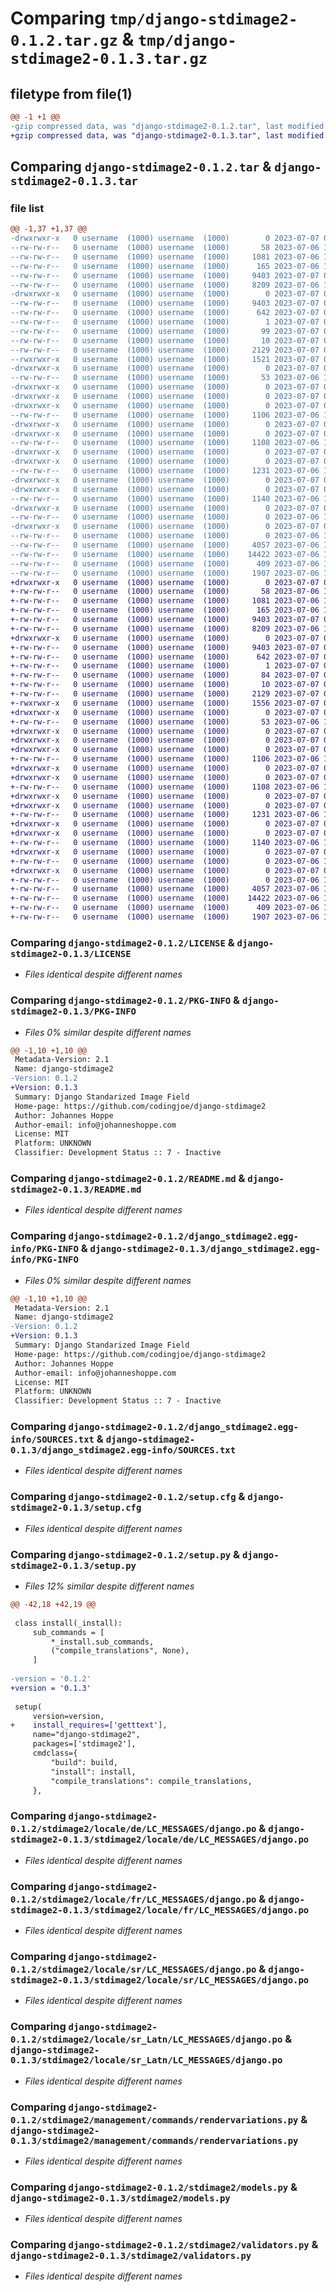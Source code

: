 # Comparing `tmp/django-stdimage2-0.1.2.tar.gz` & `tmp/django-stdimage2-0.1.3.tar.gz`

## filetype from file(1)

```diff
@@ -1 +1 @@
-gzip compressed data, was "django-stdimage2-0.1.2.tar", last modified: Fri Jul  7 05:26:42 2023, max compression
+gzip compressed data, was "django-stdimage2-0.1.3.tar", last modified: Fri Jul  7 06:10:11 2023, max compression
```

## Comparing `django-stdimage2-0.1.2.tar` & `django-stdimage2-0.1.3.tar`

### file list

```diff
@@ -1,37 +1,37 @@
-drwxrwxr-x   0 username  (1000) username  (1000)        0 2023-07-07 05:26:42.298871 django-stdimage2-0.1.2/
--rw-rw-r--   0 username  (1000) username  (1000)       58 2023-07-06 11:49:43.000000 django-stdimage2-0.1.2/FUNDING.yml
--rw-rw-r--   0 username  (1000) username  (1000)     1081 2023-07-06 11:49:43.000000 django-stdimage2-0.1.2/LICENSE
--rw-rw-r--   0 username  (1000) username  (1000)      165 2023-07-06 12:34:18.000000 django-stdimage2-0.1.2/MANIFEST.in
--rw-rw-r--   0 username  (1000) username  (1000)     9403 2023-07-07 05:26:42.298871 django-stdimage2-0.1.2/PKG-INFO
--rw-rw-r--   0 username  (1000) username  (1000)     8209 2023-07-06 12:20:56.000000 django-stdimage2-0.1.2/README.md
-drwxrwxr-x   0 username  (1000) username  (1000)        0 2023-07-07 05:26:42.298871 django-stdimage2-0.1.2/django_stdimage2.egg-info/
--rw-rw-r--   0 username  (1000) username  (1000)     9403 2023-07-07 05:26:42.000000 django-stdimage2-0.1.2/django_stdimage2.egg-info/PKG-INFO
--rw-rw-r--   0 username  (1000) username  (1000)      642 2023-07-07 05:26:42.000000 django-stdimage2-0.1.2/django_stdimage2.egg-info/SOURCES.txt
--rw-rw-r--   0 username  (1000) username  (1000)        1 2023-07-07 05:26:42.000000 django-stdimage2-0.1.2/django_stdimage2.egg-info/dependency_links.txt
--rw-rw-r--   0 username  (1000) username  (1000)       99 2023-07-07 05:26:42.000000 django-stdimage2-0.1.2/django_stdimage2.egg-info/requires.txt
--rw-rw-r--   0 username  (1000) username  (1000)       10 2023-07-07 05:26:42.000000 django-stdimage2-0.1.2/django_stdimage2.egg-info/top_level.txt
--rw-rw-r--   0 username  (1000) username  (1000)     2129 2023-07-07 05:26:42.298871 django-stdimage2-0.1.2/setup.cfg
--rwxrwxr-x   0 username  (1000) username  (1000)     1521 2023-07-07 05:26:39.000000 django-stdimage2-0.1.2/setup.py
-drwxrwxr-x   0 username  (1000) username  (1000)        0 2023-07-07 05:26:42.298871 django-stdimage2-0.1.2/stdimage2/
--rw-rw-r--   0 username  (1000) username  (1000)       53 2023-07-06 12:34:16.000000 django-stdimage2-0.1.2/stdimage2/__init__.py
-drwxrwxr-x   0 username  (1000) username  (1000)        0 2023-07-07 05:26:42.298871 django-stdimage2-0.1.2/stdimage2/locale/
-drwxrwxr-x   0 username  (1000) username  (1000)        0 2023-07-07 05:26:42.298871 django-stdimage2-0.1.2/stdimage2/locale/de/
-drwxrwxr-x   0 username  (1000) username  (1000)        0 2023-07-07 05:26:42.298871 django-stdimage2-0.1.2/stdimage2/locale/de/LC_MESSAGES/
--rw-rw-r--   0 username  (1000) username  (1000)     1106 2023-07-06 11:49:43.000000 django-stdimage2-0.1.2/stdimage2/locale/de/LC_MESSAGES/django.po
-drwxrwxr-x   0 username  (1000) username  (1000)        0 2023-07-07 05:26:42.298871 django-stdimage2-0.1.2/stdimage2/locale/fr/
-drwxrwxr-x   0 username  (1000) username  (1000)        0 2023-07-07 05:26:42.298871 django-stdimage2-0.1.2/stdimage2/locale/fr/LC_MESSAGES/
--rw-rw-r--   0 username  (1000) username  (1000)     1108 2023-07-06 11:49:43.000000 django-stdimage2-0.1.2/stdimage2/locale/fr/LC_MESSAGES/django.po
-drwxrwxr-x   0 username  (1000) username  (1000)        0 2023-07-07 05:26:42.298871 django-stdimage2-0.1.2/stdimage2/locale/sr/
-drwxrwxr-x   0 username  (1000) username  (1000)        0 2023-07-07 05:26:42.298871 django-stdimage2-0.1.2/stdimage2/locale/sr/LC_MESSAGES/
--rw-rw-r--   0 username  (1000) username  (1000)     1231 2023-07-06 11:49:43.000000 django-stdimage2-0.1.2/stdimage2/locale/sr/LC_MESSAGES/django.po
-drwxrwxr-x   0 username  (1000) username  (1000)        0 2023-07-07 05:26:42.298871 django-stdimage2-0.1.2/stdimage2/locale/sr_Latn/
-drwxrwxr-x   0 username  (1000) username  (1000)        0 2023-07-07 05:26:42.298871 django-stdimage2-0.1.2/stdimage2/locale/sr_Latn/LC_MESSAGES/
--rw-rw-r--   0 username  (1000) username  (1000)     1140 2023-07-06 11:49:43.000000 django-stdimage2-0.1.2/stdimage2/locale/sr_Latn/LC_MESSAGES/django.po
-drwxrwxr-x   0 username  (1000) username  (1000)        0 2023-07-07 05:26:42.298871 django-stdimage2-0.1.2/stdimage2/management/
--rw-rw-r--   0 username  (1000) username  (1000)        0 2023-07-06 12:34:17.000000 django-stdimage2-0.1.2/stdimage2/management/__init__.py
-drwxrwxr-x   0 username  (1000) username  (1000)        0 2023-07-07 05:26:42.298871 django-stdimage2-0.1.2/stdimage2/management/commands/
--rw-rw-r--   0 username  (1000) username  (1000)        0 2023-07-06 11:49:43.000000 django-stdimage2-0.1.2/stdimage2/management/commands/__init__.py
--rw-rw-r--   0 username  (1000) username  (1000)     4057 2023-07-06 12:20:56.000000 django-stdimage2-0.1.2/stdimage2/management/commands/rendervariations.py
--rw-rw-r--   0 username  (1000) username  (1000)    14422 2023-07-06 12:20:56.000000 django-stdimage2-0.1.2/stdimage2/models.py
--rw-rw-r--   0 username  (1000) username  (1000)      409 2023-07-06 11:49:43.000000 django-stdimage2-0.1.2/stdimage2/utils.py
--rw-rw-r--   0 username  (1000) username  (1000)     1907 2023-07-06 11:49:43.000000 django-stdimage2-0.1.2/stdimage2/validators.py
+drwxrwxr-x   0 username  (1000) username  (1000)        0 2023-07-07 06:10:11.976962 django-stdimage2-0.1.3/
+-rw-rw-r--   0 username  (1000) username  (1000)       58 2023-07-06 11:49:43.000000 django-stdimage2-0.1.3/FUNDING.yml
+-rw-rw-r--   0 username  (1000) username  (1000)     1081 2023-07-06 11:49:43.000000 django-stdimage2-0.1.3/LICENSE
+-rw-rw-r--   0 username  (1000) username  (1000)      165 2023-07-06 12:34:18.000000 django-stdimage2-0.1.3/MANIFEST.in
+-rw-rw-r--   0 username  (1000) username  (1000)     9403 2023-07-07 06:10:11.980962 django-stdimage2-0.1.3/PKG-INFO
+-rw-rw-r--   0 username  (1000) username  (1000)     8209 2023-07-06 12:20:56.000000 django-stdimage2-0.1.3/README.md
+drwxrwxr-x   0 username  (1000) username  (1000)        0 2023-07-07 06:10:11.976962 django-stdimage2-0.1.3/django_stdimage2.egg-info/
+-rw-rw-r--   0 username  (1000) username  (1000)     9403 2023-07-07 06:10:11.000000 django-stdimage2-0.1.3/django_stdimage2.egg-info/PKG-INFO
+-rw-rw-r--   0 username  (1000) username  (1000)      642 2023-07-07 06:10:11.000000 django-stdimage2-0.1.3/django_stdimage2.egg-info/SOURCES.txt
+-rw-rw-r--   0 username  (1000) username  (1000)        1 2023-07-07 06:10:11.000000 django-stdimage2-0.1.3/django_stdimage2.egg-info/dependency_links.txt
+-rw-rw-r--   0 username  (1000) username  (1000)       84 2023-07-07 06:10:11.000000 django-stdimage2-0.1.3/django_stdimage2.egg-info/requires.txt
+-rw-rw-r--   0 username  (1000) username  (1000)       10 2023-07-07 06:10:11.000000 django-stdimage2-0.1.3/django_stdimage2.egg-info/top_level.txt
+-rw-rw-r--   0 username  (1000) username  (1000)     2129 2023-07-07 06:10:11.980962 django-stdimage2-0.1.3/setup.cfg
+-rwxrwxr-x   0 username  (1000) username  (1000)     1556 2023-07-07 06:10:07.000000 django-stdimage2-0.1.3/setup.py
+drwxrwxr-x   0 username  (1000) username  (1000)        0 2023-07-07 06:10:11.976962 django-stdimage2-0.1.3/stdimage2/
+-rw-rw-r--   0 username  (1000) username  (1000)       53 2023-07-06 12:34:16.000000 django-stdimage2-0.1.3/stdimage2/__init__.py
+drwxrwxr-x   0 username  (1000) username  (1000)        0 2023-07-07 06:10:11.976962 django-stdimage2-0.1.3/stdimage2/locale/
+drwxrwxr-x   0 username  (1000) username  (1000)        0 2023-07-07 06:10:11.976962 django-stdimage2-0.1.3/stdimage2/locale/de/
+drwxrwxr-x   0 username  (1000) username  (1000)        0 2023-07-07 06:10:11.976962 django-stdimage2-0.1.3/stdimage2/locale/de/LC_MESSAGES/
+-rw-rw-r--   0 username  (1000) username  (1000)     1106 2023-07-06 11:49:43.000000 django-stdimage2-0.1.3/stdimage2/locale/de/LC_MESSAGES/django.po
+drwxrwxr-x   0 username  (1000) username  (1000)        0 2023-07-07 06:10:11.976962 django-stdimage2-0.1.3/stdimage2/locale/fr/
+drwxrwxr-x   0 username  (1000) username  (1000)        0 2023-07-07 06:10:11.976962 django-stdimage2-0.1.3/stdimage2/locale/fr/LC_MESSAGES/
+-rw-rw-r--   0 username  (1000) username  (1000)     1108 2023-07-06 11:49:43.000000 django-stdimage2-0.1.3/stdimage2/locale/fr/LC_MESSAGES/django.po
+drwxrwxr-x   0 username  (1000) username  (1000)        0 2023-07-07 06:10:11.976962 django-stdimage2-0.1.3/stdimage2/locale/sr/
+drwxrwxr-x   0 username  (1000) username  (1000)        0 2023-07-07 06:10:11.976962 django-stdimage2-0.1.3/stdimage2/locale/sr/LC_MESSAGES/
+-rw-rw-r--   0 username  (1000) username  (1000)     1231 2023-07-06 11:49:43.000000 django-stdimage2-0.1.3/stdimage2/locale/sr/LC_MESSAGES/django.po
+drwxrwxr-x   0 username  (1000) username  (1000)        0 2023-07-07 06:10:11.976962 django-stdimage2-0.1.3/stdimage2/locale/sr_Latn/
+drwxrwxr-x   0 username  (1000) username  (1000)        0 2023-07-07 06:10:11.976962 django-stdimage2-0.1.3/stdimage2/locale/sr_Latn/LC_MESSAGES/
+-rw-rw-r--   0 username  (1000) username  (1000)     1140 2023-07-06 11:49:43.000000 django-stdimage2-0.1.3/stdimage2/locale/sr_Latn/LC_MESSAGES/django.po
+drwxrwxr-x   0 username  (1000) username  (1000)        0 2023-07-07 06:10:11.976962 django-stdimage2-0.1.3/stdimage2/management/
+-rw-rw-r--   0 username  (1000) username  (1000)        0 2023-07-06 12:34:17.000000 django-stdimage2-0.1.3/stdimage2/management/__init__.py
+drwxrwxr-x   0 username  (1000) username  (1000)        0 2023-07-07 06:10:11.976962 django-stdimage2-0.1.3/stdimage2/management/commands/
+-rw-rw-r--   0 username  (1000) username  (1000)        0 2023-07-06 11:49:43.000000 django-stdimage2-0.1.3/stdimage2/management/commands/__init__.py
+-rw-rw-r--   0 username  (1000) username  (1000)     4057 2023-07-06 12:20:56.000000 django-stdimage2-0.1.3/stdimage2/management/commands/rendervariations.py
+-rw-rw-r--   0 username  (1000) username  (1000)    14422 2023-07-06 12:20:56.000000 django-stdimage2-0.1.3/stdimage2/models.py
+-rw-rw-r--   0 username  (1000) username  (1000)      409 2023-07-06 11:49:43.000000 django-stdimage2-0.1.3/stdimage2/utils.py
+-rw-rw-r--   0 username  (1000) username  (1000)     1907 2023-07-06 11:49:43.000000 django-stdimage2-0.1.3/stdimage2/validators.py
```

### Comparing `django-stdimage2-0.1.2/LICENSE` & `django-stdimage2-0.1.3/LICENSE`

 * *Files identical despite different names*

### Comparing `django-stdimage2-0.1.2/PKG-INFO` & `django-stdimage2-0.1.3/PKG-INFO`

 * *Files 0% similar despite different names*

```diff
@@ -1,10 +1,10 @@
 Metadata-Version: 2.1
 Name: django-stdimage2
-Version: 0.1.2
+Version: 0.1.3
 Summary: Django Standarized Image Field
 Home-page: https://github.com/codingjoe/django-stdimage2
 Author: Johannes Hoppe
 Author-email: info@johanneshoppe.com
 License: MIT
 Platform: UNKNOWN
 Classifier: Development Status :: 7 - Inactive
```

### Comparing `django-stdimage2-0.1.2/README.md` & `django-stdimage2-0.1.3/README.md`

 * *Files identical despite different names*

### Comparing `django-stdimage2-0.1.2/django_stdimage2.egg-info/PKG-INFO` & `django-stdimage2-0.1.3/django_stdimage2.egg-info/PKG-INFO`

 * *Files 0% similar despite different names*

```diff
@@ -1,10 +1,10 @@
 Metadata-Version: 2.1
 Name: django-stdimage2
-Version: 0.1.2
+Version: 0.1.3
 Summary: Django Standarized Image Field
 Home-page: https://github.com/codingjoe/django-stdimage2
 Author: Johannes Hoppe
 Author-email: info@johanneshoppe.com
 License: MIT
 Platform: UNKNOWN
 Classifier: Development Status :: 7 - Inactive
```

### Comparing `django-stdimage2-0.1.2/django_stdimage2.egg-info/SOURCES.txt` & `django-stdimage2-0.1.3/django_stdimage2.egg-info/SOURCES.txt`

 * *Files identical despite different names*

### Comparing `django-stdimage2-0.1.2/setup.cfg` & `django-stdimage2-0.1.3/setup.cfg`

 * *Files identical despite different names*

### Comparing `django-stdimage2-0.1.2/setup.py` & `django-stdimage2-0.1.3/setup.py`

 * *Files 12% similar despite different names*

```diff
@@ -42,18 +42,19 @@
 
 class install(_install):
     sub_commands = [
         *_install.sub_commands,
         ("compile_translations", None),
     ]
 
-version = '0.1.2'
+version = '0.1.3'
 
 setup(
     version=version,
+    install_requires=['getttext'],
     name="django-stdimage2",
     packages=['stdimage2'],
     cmdclass={
         "build": build,
         "install": install,
         "compile_translations": compile_translations,
     },
```

### Comparing `django-stdimage2-0.1.2/stdimage2/locale/de/LC_MESSAGES/django.po` & `django-stdimage2-0.1.3/stdimage2/locale/de/LC_MESSAGES/django.po`

 * *Files identical despite different names*

### Comparing `django-stdimage2-0.1.2/stdimage2/locale/fr/LC_MESSAGES/django.po` & `django-stdimage2-0.1.3/stdimage2/locale/fr/LC_MESSAGES/django.po`

 * *Files identical despite different names*

### Comparing `django-stdimage2-0.1.2/stdimage2/locale/sr/LC_MESSAGES/django.po` & `django-stdimage2-0.1.3/stdimage2/locale/sr/LC_MESSAGES/django.po`

 * *Files identical despite different names*

### Comparing `django-stdimage2-0.1.2/stdimage2/locale/sr_Latn/LC_MESSAGES/django.po` & `django-stdimage2-0.1.3/stdimage2/locale/sr_Latn/LC_MESSAGES/django.po`

 * *Files identical despite different names*

### Comparing `django-stdimage2-0.1.2/stdimage2/management/commands/rendervariations.py` & `django-stdimage2-0.1.3/stdimage2/management/commands/rendervariations.py`

 * *Files identical despite different names*

### Comparing `django-stdimage2-0.1.2/stdimage2/models.py` & `django-stdimage2-0.1.3/stdimage2/models.py`

 * *Files identical despite different names*

### Comparing `django-stdimage2-0.1.2/stdimage2/validators.py` & `django-stdimage2-0.1.3/stdimage2/validators.py`

 * *Files identical despite different names*

